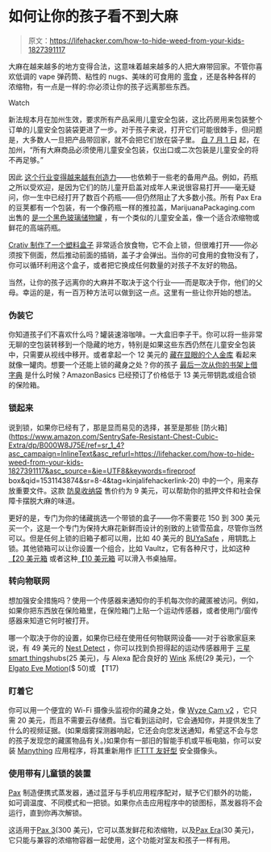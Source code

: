 # 如何让你的孩子看不到大麻

> 原文：<https://lifehacker.com/how-to-hide-weed-from-your-kids-1827391117>

大麻在越来越多的地方变得合法，这意味着越来越多的人把大麻带回家。不管你喜欢低调的 vape 弹药筒、粘性的 nugs、美味的可食用的 [零食](https://lifehacker.com/the-beginners-guide-to-edibles-1821047006) ，还是各种各样的浓缩物，有一点是一样的:你必须让你的孩子远离那些东西。

Watch

新法规本月在加州生效，要求所有产品采用儿童安全包装，这比药房用来包装整个订单的儿童安全包装袋更进了一步。对于孩子来说，打开它们可能很棘手，但问题是，大多数人一旦把产品带回家，就不会把它们放在袋子里。 [自 7 月 1 日](https://www.cannalawblog.com/will-california-cannabis-businesses-be-ready-for-july-1/) 起，在加州，“所有大麻商品必须使用儿童安全包装，仅出口或二次包装是儿童安全的将不再足够。”

因此 [这个行业变得越来越有创造力](https://quartzy.qz.com/1310480/the-pot-industry-is-reinventing-child-resistant-packaging-design/)——也依赖于一些老的备用产品。例如，药瓶之所以受欢迎，是因为它们的防儿童开启盖对成年人来说很容易打开——毫无疑问，你一生中已经打开了数百个药瓶——但仍然阻止了大多数小孩。所有 Pax Era 的豆荚都有一个包装，有一个像药瓶一样的推拉盖，MarijuanaPackaging.com 出售的 [是一个黑色玻璃储物罐](https://www.marijuanapackaging.com/4oz-black-glass-jars-100-box.html) ，有一个类似的儿童安全盖，像一个适合浓缩物或鲜花的高端药瓶。

[Crativ 制作了一个塑料盒子](https://crativpackaging.com/products/) 非常适合放食物，它不会上锁，但很难打开——你必须按下侧面，然后推动前面的插销，盖子才会弹出。当你的可食用的食物没有了，你可以循环利用这个盒子，或者把它换成任何数量的对孩子不友好的物品。

当然，让你的孩子远离你的大麻并不取决于这个行业——而是取决于你，他们的父母。幸运的是，有一百万种方法可以做到这一点。这里有一些让你开始的想法。

### 伪装它

你知道孩子们不喜欢什么吗？罐装速溶咖啡。一大盒旧李子干。你可以将一些非常无聊的空包装转移到一个隐藏的地方，特别是如果这些东西仍然在儿童安全包装中，只需要从视线中移开。或者拿起一个 12 美元的 [藏在显眼的个人金库](https://www.amazon.com/BigMouth-Inc-SPAM-Can-Safe/dp/B01H45E9G4/?asc_campaign=InlineText&asc_refurl=https://lifehacker.com/how-to-hide-weed-from-your-kids-1827391117&asc_source=&tag=kinjalifehackerlink-20) 看起来就像一罐肉。想要一个还能上锁的藏身之处？你的孩子 [最后一次从你的书架上借字典](https://www.amazon.com/AmazonBasics-Book-Safe-Lock-Small/dp/B078HDDS9Y/?asc_campaign=InlineText&asc_refurl=https://lifehacker.com/how-to-hide-weed-from-your-kids-1827391117&asc_source=&tag=kinjalifehackerlink-20) 是什么时候？AmazonBasics 已经预订了价格低于 13 美元带钥匙或组合锁的保险箱。

### 锁起来

说到锁，如果你已经有了，那是显而易见的选择，甚至是那些 [防火箱](https://www.amazon.com/SentrySafe-Resistant-Chest-Cubic-Extra/dp/B000W8J75E/ref=sr_1_4?asc_campaign=InlineText&asc_refurl=https://lifehacker.com/how-to-hide-weed-from-your-kids-1827391117&asc_source=&ie=UTF8&keywords=fireproof box&qid=1531143874&sr=8-4&tag=kinjalifehackerlink-20) 中的一个，用来存放重要文件。这款 [防臭收纳袋](https://www.amazon.com/Funk-Fighter-Odorless-Pocket-Bag/dp/B00DYYY0RI/?asc_campaign=InlineText&asc_refurl=https://lifehacker.com/how-to-hide-weed-from-your-kids-1827391117&asc_source=&tag=kinjalifehackerlink-20) 售价约为 9 美元，可以帮助你的抵押文件和社会保障卡摆脱大麻的味道。

更好的是，专门为你的储藏挑选一个带锁的盒子——你不需要花 150 到 300 美元买一个，这是一个专门为保持大麻花新鲜而设计的别致的上锁雪茄盒，尽管你当然可以。但是任何上锁的旧箱子都可以用，比如 40 美元的 [BUYaSafe](https://www.amazon.com/BUYaSafe-R8031-Medication-Prescription-Medicine/dp/B00SLMEEW4/?asc_campaign=InlineText&asc_refurl=https://lifehacker.com/how-to-hide-weed-from-your-kids-1827391117&asc_source=&tag=kinjalifehackerlink-20) ，用钥匙上锁。其他锁箱可以让你设置一个组合，比如 Vaultz，它有各种尺寸，比如这种[【20 美元箱](https://www.amazon.com/Vaultz-Locking-Personal-Security-VZ00102-2/dp/B004Q86PNI/?asc_campaign=InlineText&asc_refurl=https://lifehacker.com/how-to-hide-weed-from-your-kids-1827391117&asc_source=&tag=kinjalifehackerlink-20) 或者这种[【10 美元箱](https://www.amazon.com/Vaultz-Medicine-Combination-Inches-VZ00361/dp/B00EYMZJ5Q/?asc_campaign=InlineText&asc_refurl=https://lifehacker.com/how-to-hide-weed-from-your-kids-1827391117&asc_source=&tag=kinjalifehackerlink-20) 可以滑入书桌抽屉。

### 转向物联网

想加强安全措施吗？使用一个传感器来通知你的手机每次你的藏匿被访问。例如，如果你把东西放在保险箱里，在保险箱门上贴一个运动传感器，或者使用门/窗传感器来知道它何时被打开。

哪一个取决于你的设置，如果你已经在使用任何物联网设备——对于谷歌家庭来说，有 49 美元的 [Nest Detect](https://store.google.com/us/product/nest_detect?hl=en-US) ，你可以找到负担得起的运动传感器用于 [三星 smart things](https://www.amazon.com/Samsung-SmartThings-F-IRM-US-2-Motion-Sensor/dp/B01IE35PCC/?asc_campaign=InlineText&asc_refurl=https://lifehacker.com/how-to-hide-weed-from-your-kids-1827391117&asc_source=&tag=kinjalifehackerlink-20)hubs(25 美元)，与 Alexa 配合良好的 [Wink](https://www.wink.com/products/wink-doorwindow-sensor/) 系统(29 美元)，一个[Elgato Eve Motion](https://www.evehome.com/en/eve-motion)($ 50)或 【T17)

### 盯着它

你可以用一个便宜的 Wi-Fi 摄像头监视你的藏身之处，像 [Wyze Cam v2](https://www.wyzecam.com/product/wyze-cam-v2/) ，它只需 20 美元，而且不需要云存储费。当它看到运动时，它会通知你，并提供发生了什么的视频证据。(如果烟雾探测器响起，它还会向您发送通知，希望这不会与您的孩子发现您的藏匿物品有关。)如果你有一部旧的智能手机或平板电脑，你可以安装 [Manything](https://manything.com/phones.html) 应用程序，将其重新用作 [IFTTT 友好型](https://ifttt.com/manything) 安全摄像头。

### 使用带有儿童锁的装置

[Pax](https://www.paxvapor.com/) 制造便携式蒸发器，通过蓝牙与手机应用程序配对，赋予它们额外的功能，如可调温度、不同模式和一把锁。如果你点击应用程序中的锁图标，蒸发器将不会运行，直到你再次解锁。

这适用于[Pax 3](https://www.paxvapor.com/pax-3/)(300 美元)，它可以蒸发鲜花和浓缩物，以及[Pax Era](https://www.paxvapor.com/era)(30 美元)，它只能与兼容的浓缩物容器一起使用，这个功能对室友和孩子一样有用。